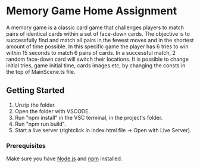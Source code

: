 # Memory Game Home Assignment

A memory game is a classic card game that challenges players to match pairs of identical cards within a set of face-down cards.
The objective is to successfully find and match all pairs in the fewest moves and in the shortest amount of time possible.
In this specific game the player has 6 tries to win within 15 seconds to match 6 pairs of cards.
In a successful match, 2 random face-down card will switch their locations.
It is possible to change initial tries, game initial time, cards images etc, by changing the consts in the top of MainScene.ts file.

## Getting Started

1. Unzip the folder.
2. Open the folder with VSCODE.
3. Run "npm install" in the VSC terminal, in the project's folder.
4. Run "npm run build".
5. Start a live server (rightclick in index.html file -> Open with Live Server).

### Prerequisites

Make sure you have [Node.js](https://nodejs.org/) and [npm](https://www.npmjs.com/) installed.
